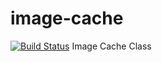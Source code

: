 image-cache
===========
[![Build Status](https://travis-ci.org/arielcr/image-cache.png)](https://travis-ci.org/arielcr/image-cache)
Image Cache Class
